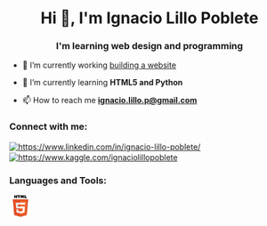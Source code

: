 <h1 align="center">Hi 👋, I'm Ignacio Lillo Poblete</h1>
<h3 align="center">I'm learning web design and programming</h3>

- 🔭 I’m currently working [building a website](https://github.com/IgnacioLilloP/Proyecto-Desarrollo-Web)

- 🌱 I’m currently learning **HTML5 and Python**

- 📫 How to reach me **ignacio.lillo.p@gmail.com**

<h3 align="left">Connect with me:</h3>
<p align="left">
<a href="https://linkedin.com/in/https://www.linkedin.com/in/ignacio-lillo-poblete/" target="blank"><img align="center" src="https://raw.githubusercontent.com/rahuldkjain/github-profile-readme-generator/master/src/images/icons/Social/linked-in-alt.svg" alt="https://www.linkedin.com/in/ignacio-lillo-poblete/" height="30" width="40" /></a>
<a href="https://kaggle.com/https://www.kaggle.com/ignaciolillopoblete" target="blank"><img align="center" src="https://raw.githubusercontent.com/rahuldkjain/github-profile-readme-generator/master/src/images/icons/Social/kaggle.svg" alt="https://www.kaggle.com/ignaciolillopoblete" height="30" width="40" /></a>
</p>

<h3 align="left">Languages and Tools:</h3>
<p align="left"> <a href="https://www.w3.org/html/" target="_blank" rel="noreferrer"> <img src="https://raw.githubusercontent.com/devicons/devicon/master/icons/html5/html5-original-wordmark.svg" alt="html5" width="40" height="40"/> </a> </p>
